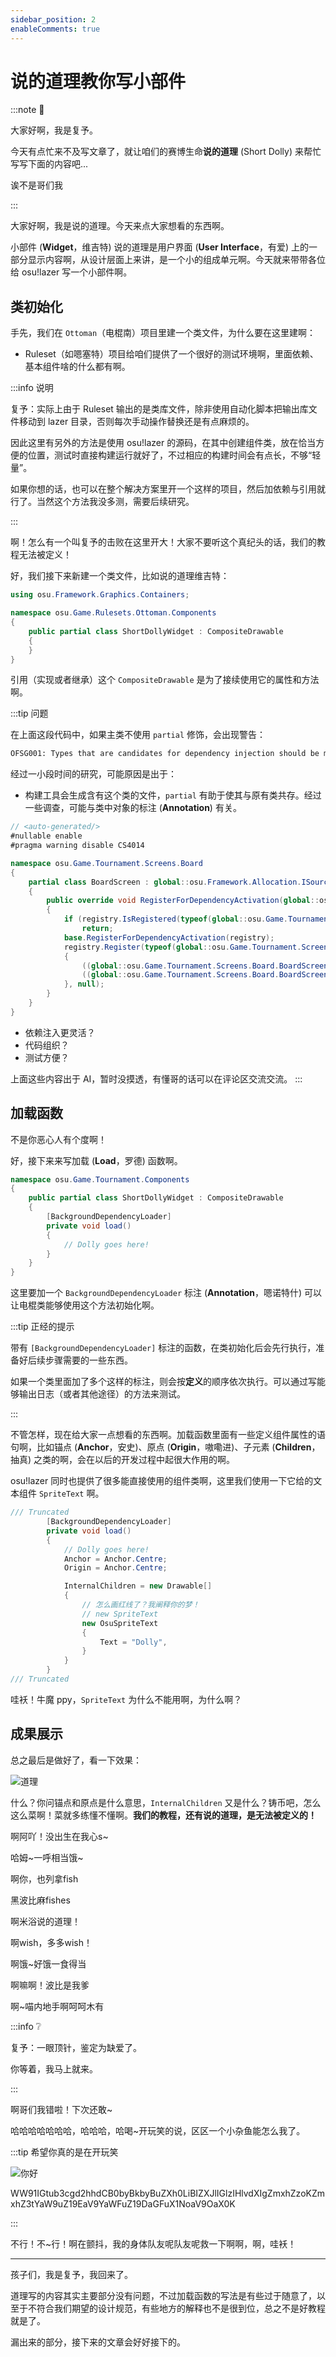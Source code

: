 ```yaml
---
sidebar_position: 2
enableComments: true
---
```


# 说的道理教你写小部件

:::note 🤔

大家好啊，我是复予。

今天有点忙来不及写文章了，就让咱们的赛博生命**说的道理** (Short Dolly) 来帮忙写写下面的内容吧...

诶不是哥们我

:::

大家好啊，我是说的道理。今天来点大家想看的东西啊。

小部件 (**Widget**，维吉特) 说的道理是用户界面 (**User Interface**，有爱) 上的一部分显示内容啊，从设计层面上来讲，是一个小的组成单元啊。今天就来带带各位给 osu!lazer 写一个小部件啊。

## 类初始化

手先，我们在 `Ottoman`（电棍南）项目里建一个类文件，为什么要在这里建啊：

- Ruleset（如嗯塞特）项目给咱们提供了一个很好的测试环境啊，里面依赖、基本组件啥的什么都有啊。

:::info 说明

复予：实际上由于 Ruleset 输出的是类库文件，除非使用自动化脚本把输出库文件移动到 lazer 目录，否则每次手动操作替换还是有点麻烦的。

因此这里有另外的方法是使用 osu!lazer 的源码，在其中创建组件类，放在恰当方便的位置，测试时直接构建运行就好了，不过相应的构建时间会有点长，不够“轻量”。

如果你想的话，也可以在整个解决方案里开一个这样的项目，然后加依赖与引用就行了。当然这个方法我没多测，需要后续研究。

:::

啊！怎么有一个叫复予的击败在这里开大！大家不要听这个真纪头的话，我们的教程无法被定义！

好，我们接下来新建一个类文件，比如说的道理维吉特：

```csharp title="osu.Game.Rulesets.Ottoman/Components/ShortDollyWidget.cs"
using osu.Framework.Graphics.Containers;

namespace osu.Game.Rulesets.Ottoman.Components
{
    public partial class ShortDollyWidget : CompositeDrawable
    {
    }
}
```

引用（实现或者继承）这个 `CompositeDrawable` 是为了接续使用它的属性和方法啊。

:::tip 问题

在上面这段代码中，如果主类不使用 `partial` 修饰，会出现警告：

```bash
OFSG001: Types that are candidates for dependency injection should be made partial to benefit from compile-time optimisations.
```

经过一小段时间的研究，可能原因是出于：

- 构建工具会生成含有这个类的文件，`partial` 有助于使其与原有类共存。经过一些调查，可能与类中对象的标注 (**Annotation**) 有关。

```csharp title="自动生成的类示例"
// <auto-generated/>
#nullable enable
#pragma warning disable CS4014

namespace osu.Game.Tournament.Screens.Board
{
    partial class BoardScreen : global::osu.Framework.Allocation.ISourceGeneratedDependencyActivator
    {
        public override void RegisterForDependencyActivation(global::osu.Framework.Allocation.IDependencyActivatorRegistry registry)
        {
            if (registry.IsRegistered(typeof(global::osu.Game.Tournament.Screens.Board.BoardScreen)))
                return;
            base.RegisterForDependencyActivation(registry);
            registry.Register(typeof(global::osu.Game.Tournament.Screens.Board.BoardScreen), (t, d) =>
            {
                ((global::osu.Game.Tournament.Screens.Board.BoardScreen)t).sceneManager = global::osu.Framework.Utils.SourceGeneratorUtils.GetDependency<global::osu.Game.Tournament.TournamentSceneManager?>(d, typeof(global::osu.Game.Tournament.Screens.Board.BoardScreen), null, null, true, true);
                ((global::osu.Game.Tournament.Screens.Board.BoardScreen)t).load(global::osu.Framework.Utils.SourceGeneratorUtils.GetDependency<global::osu.Framework.Graphics.Textures.TextureStore>(d, typeof(global::osu.Game.Tournament.Screens.Board.BoardScreen), null, null, false, false));
            }, null);
        }
    }
}
```

- 依赖注入更灵活？
- 代码组织？
- 测试方便？

上面这些内容出于 AI，暂时没摸透，有懂哥的话可以在评论区交流交流。
:::

## 加载函数

不是你恶心人有个度啊！

好，接下来来写加载 (**Load**，罗德) 函数啊。

```csharp
namespace osu.Game.Tournament.Components
{
    public partial class ShortDollyWidget : CompositeDrawable
    {
        [BackgroundDependencyLoader]
        private void load()
        {
            // Dolly goes here!
        }
    }
}
```

这里要加一个 `BackgroundDependencyLoader` 标注 (**Annotation**，嗯诺特什) 可以让电棍类能够使用这个方法初始化啊。

:::tip 正经的提示

带有 `[BackgroundDependencyLoader]` 标注的函数，在类初始化后会先行执行，准备好后续步骤需要的一些东西。

如果一个类里面加了多个这样的标注，则会按**定义**的顺序依次执行。可以通过写能够输出日志（或者其他途径）的方法来测试。

:::

不管怎样，现在给大家一点想看的东西啊。加载函数里面有一些定义组件属性的语句啊，比如锚点 (**Anchor**，安史)、原点 (**Origin**，嗷嘞进)、子元素 (**Children**，抽真) 之类的啊，会在以后的开发过程中起很大作用的啊。

osu!lazer 同时也提供了很多能直接使用的组件类啊，这里我们使用一下它给的文本组件 `SpriteText` 啊。

```csharp title="nm$lclass"
/// Truncated
        [BackgroundDependencyLoader]
        private void load()
        {
            // Dolly goes here!
            Anchor = Anchor.Centre;
            Origin = Anchor.Centre;

            InternalChildren = new Drawable[]
            {
                // 怎么画红线了？我阐释你的梦！
                // new SpriteText
                new OsuSpriteText
                {
                    Text = "Dolly",
                }
            }
        }
/// Truncated
```

哇袄！牛魔 ppy，`SpriteText` 为什么不能用啊，为什么啊？

## 成果展示

总之最后是做好了，看一下效果：

![道理](img/dollyText.png)

什么？你问锚点和原点是什么意思，`InternalChildren` 又是什么？铸币吧，怎么这么菜啊！菜就多练懂不懂啊。**我们的教程，还有说的道理，是无法被定义的！**

啊阿吖！没出生在我心s\~

哈姆\~一呼相当饿\~

啊你，也列拿fish

黑波比麻fishes

啊米浴说的道理！

啊wish，多多wish！

啊饿~好饿一食得当

啊嘛啊！波比是我爹

啊~喵内地手啊呵呵木有

:::info ❔

复予：一眼顶针，鉴定为缺爱了。

你等着，我马上就来。

:::

啊哥们我错啦！下次还敢\~

哈哈哈哈哈哈哈，哈哈哈，哈喝\~开玩笑的说，区区一个小杂鱼能怎么我了。

:::tip 希望你真的是在开玩笑

![你好](img/yhapa.png)

WW91IGtub3cgd2hhdCB0byBkbyBuZXh0LiBIZXJlIGlzIHlvdXIgZmxhZzoKZmxhZ3tYaW9uZ19EaV9YaWFuZ19DaGFuX1NoaV9OaX0K

:::

不行！不\~行！啊在颤抖，我的身体队友呢队友呢救一下啊啊，啊，哇袄！

---

孩子们，我是复予，我回来了。

道理写的内容其实主要部分没有问题，不过加载函数的写法是有些过于随意了，以至于不符合我们期望的设计规范，有些地方的解释也不是很到位，总之不是好教程就是了。

漏出来的部分，接下来的文章会好好接下的。
